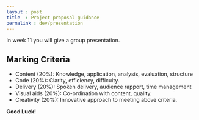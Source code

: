 ```yaml
---
layout : post
title  : Project proposal guidance
permalink : dev/presentation
---
```


In week 11 you will give a group presentation.

## Marking Criteria

- Content (20%): Knowledge, application, analysis, evaluation, structure
- Code (20%): Clarity, efficiency, difficulty.
- Delivery (20%): Spoken delivery, audience rapport, time management
- Visual aids (20%): Co-ordination with content, quality.
- Creativity (20%): Innovative approach to meeting above criteria.

**Good Luck!**
